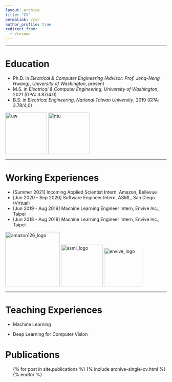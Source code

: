 ```yaml
---
layout: archive
title: "CV"
permalink: /cv/
author_profile: true
redirect_from:
  - /resume
---
```


<!-- {% include base_path %} -->

---

Education
======
* Ph.D. in *Electrical & Computer Engineering (Advisor: Prof. Jenq-Neng Hwang)*, *University of Washington*, present
* M.S. in *Electrical & Computer Engineering*, *University of Washington*, 2021 (GPA:  3.87/4.0)
* B.S. in *Electrical Engineering*, *National Taiwan University*, 2019 (GPA: 3.78/4,0)


<img src="https://yangchris11.github.io/images/cv/uw.png" alt="uw" width ="130" height="130"/>
<img src="https://yangchris11.github.io/images/cv/ntu.png" alt="ntu" width ="130" height="130"/>

----

Working Experiences
======
* [Summer 2021] Incoming Applied Scientist Intern, Amazon, Bellevue
* [Jun 2020 - Sep 2020] Software Engineer Intern, ASML, San Diego (Virtual)
* [Jun 2019 - Aug 2019] Machine Learning Engineer Intern, Envive Inc., Taipei
* [Jun 2018 - Aug 2018] Machine Learning Engineer Intern, Envive Inc., Taipei

<img src="https://yangchris11.github.io/images/cv/amazonlab126.png" alt="amazon126_logo" width="170"/>  
<img src="https://yangchris11.github.io/images/cv/asml.png" alt="asml_logo" width="130"/>
<img src="https://yangchris11.github.io/images/cv/envive.png" alt="envive_logo" width="120"/>
  
----

Teaching Experiences
======
* Machine Learning 

* Deep Learning for Computer Vision


Publications
======
  <ul>{% for post in site.publications %}
    {% include archive-single-cv.html %}
  {% endfor %}</ul>
  
